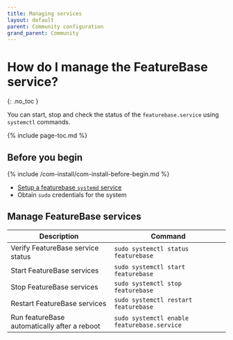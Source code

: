 ```yaml
---
title: Managing services
layout: default
parent: Community configuration
grand_parent: Community
---
```


# How do I manage the FeatureBase service?
{: .no_toc }

You can start, stop and check the status of the `featurebase.service` using `systemctl` commands.

{% include page-toc.md %}

## Before you begin

{% include /com-install/com-install-before-begin.md %}
* [Setup a featurebase `systemd` service](/docs/community/com-config/com-config-service-fb-setup)
* Obtain `sudo` credentials for the system

## Manage FeatureBase services

| Description | Command |
|---|---|
| Verify FeatureBase service status | `sudo systemctl status featurebase` |
| Start FeatureBase services | `sudo systemctl start featurebase` |
| Stop FeatureBase services | `sudo systemctl stop featurebase` |
| Restart FeatureBase services | `sudo systemctl restart featurebase` |
| Run featureBase automatically after a reboot | `sudo systemctl enable featurebase.service` |

